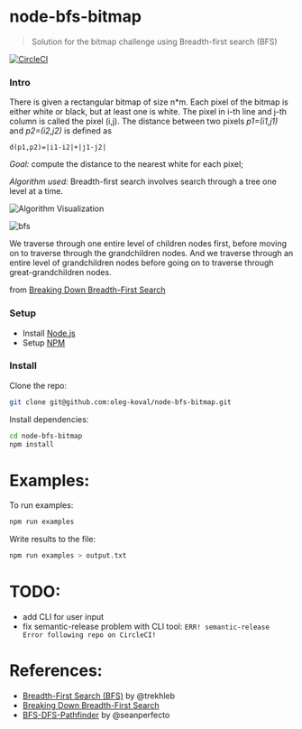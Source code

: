 # node-bfs-bitmap
> Solution for the bitmap challenge using Breadth-first search (BFS)

[![CircleCI](https://circleci.com/gh/oleg-koval/node-bfs-bitmap/tree/master.svg?style=svg)](https://circleci.com/gh/oleg-koval/node-bfs-bitmap/tree/master)

### Intro
There is given a rectangular bitmap of size n*m. Each pixel of the bitmap is either white or
black, but at least one is white. The pixel in i-th line and j-th column is called the pixel (i,j). The
distance between two pixels *p1=(i1,j1)* and *p2=(i2,j2)* is defined as
```
d(p1,p2)=|i1-i2|+|j1-j2|
```

*Goal:* compute the distance to the nearest white for each pixel;

*Algorithm used:* Breadth-first search involves search through a tree one level at a time.

![Algorithm Visualization](https://upload.wikimedia.org/wikipedia/commons/5/5d/Breadth-First-Search-Algorithm.gif)

![bfs](http://res.cloudinary.com/dqr2mejhc/image/upload/v1501360746/bfs_sswmez.gif)

We traverse through one entire level of children nodes first, before moving on to traverse through the grandchildren nodes. And we traverse through an entire level of grandchildren nodes before going on to traverse through great-grandchildren nodes.

from [Breaking Down Breadth-First Search](https://medium.com/basecs/breaking-down-breadth-first-search-cebe696709d9)
### Setup

- Install [Node.js](https://gist.github.com/d2s/372b5943bce17b964a79)
- Setup [NPM](https://docs.npmjs.com/downloading-and-installing-node-js-and-npm)

### Install

Clone the repo:

```bash
git clone git@github.com:oleg-koval/node-bfs-bitmap.git
```

Install dependencies:
```bash
cd node-bfs-bitmap
npm install
```

# Examples:
To run examples:

```bash
npm run examples
```

Write results to the file:

```bash
npm run examples > output.txt
```

# TODO:
- add CLI for user input
- fix semantic-release problem with CLI tool: `ERR! semantic-release Error following repo on CircleCI!`

# References:
- [Breadth-First Search (BFS)](https://github.com/trekhleb/javascript-algorithms/tree/master/src/algorithms/graph/breadth-first-search) by @trekhleb
- [Breaking Down Breadth-First Search](https://medium.com/basecs/breaking-down-breadth-first-search-cebe696709d9)
- [BFS-DFS-Pathfinder](https://github.com/seanperfecto/BFS-DFS-Pathfinder/blob/master/README.md) by @seanperfecto
